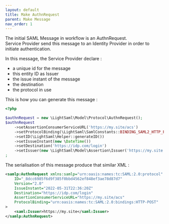 ```yaml
---
layout: default
title: Make AuthnRequest
parent: Make Message
nav_order: 1
---
```


The initial SAML Message in workflow is an AuthnRequest.  
Service Provider send this message to an Identity Provider in order to initiate authentication.  

In this message, the Service Provider declare :
+ a unique id for the message
+ this entity ID as Issuer
+ the issue instant of the message
+ the destination
+ the protocol in use

This is how you can generate this message :

```php
<?php

$authnRequest = new \LightSaml\Model\Protocol\AuthnRequest();
$authnRequest
    ->setAssertionConsumerServiceURL('https://my.site/acs')
    ->setProtocolBinding(\LightSaml\SamlConstants::BINDING_SAML2_HTTP_POST)
    ->setID(\LightSaml\Helper::generateID())
    ->setIssueInstant(new \DateTime())
    ->setDestination('https://idp.com/login')
    ->setIssuer(new \LightSaml\Model\Assertion\Issuer('https://my.site'))
;
```

The serialisation of this message produce that similar XML :

```xml
<samlp:AuthnRequest xmlns:samlp="urn:oasis:names:tc:SAML:2.0:protocol" xmlns:saml="urn:oasis:names:tc:SAML:2.0:assertion"
    ID="_8dcc6985f6d9f385f0bbd4562ef848ef3ae78d87d7"
    Version="2.0"
    IssueInstant="2022-05-31T22:36:20Z"
    Destination="https://idp.com/login"
    AssertionConsumerServiceURL="https://my.site/acs"
    ProtocolBinding="urn:oasis:names:tc:SAML:2.0:bindings:HTTP-POST"
>
    <saml:Issuer>https://my.site</saml:Issuer>
</samlp:AuthnRequest>
```
